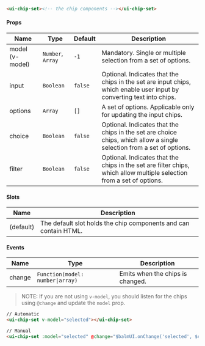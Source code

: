 ```html
<ui-chip-set><!-- the chip components --></ui-chip-set>
```

#### Props

| Name            | Type              | Default | Description                                                                                                           |
| --------------- | ----------------- | ------- | --------------------------------------------------------------------------------------------------------------------- |
| model (v-model) | `Number`, `Array` | `-1`    | Mandatory. Single or multiple selection from a set of options.                                                        |
| input           | `Boolean`         | `false` | Optional. Indicates that the chips in the set are input chips, which enable user input by converting text into chips. |
| options         | `Array`           | `[]`    | A set of options. Applicable only for updating the input chips.                                                       |
| choice          | `Boolean`         | `false` | Optional. Indicates that the chips in the set are choice chips, which allow a single selection from a set of options. |
| filter          | `Boolean`         | `false` | Optional. Indicates that the chips in the set are filter chips, which allow multiple selection from a set of options. |

#### Slots

| Name      | Description                                                      |
| --------- | ---------------------------------------------------------------- |
| (default) | The default slot holds the chip components and can contain HTML. |

#### Events

| Name   | Type                             | Description                      |
| ------ | -------------------------------- | -------------------------------- |
| change | `Function(model: number\|array)` | Emits when the chips is changed. |

> NOTE: If you are not using `v-model`, you should listen for the chips using `@change` and update the `model` prop.

```html
// Automatic
<ui-chip-set v-model="selected"></ui-chip-set>

// Manual
<ui-chip-set :model="selected" @change="$balmUI.onChange('selected', $event)"></ui-chip-set>
```
